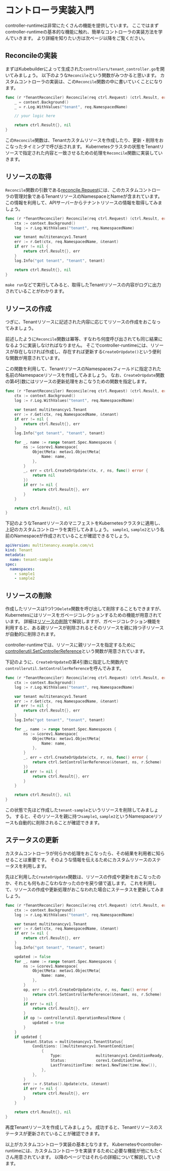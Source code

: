 # コントローラ実装入門

controller-runtimeは非常にたくさんの機能を提供しています。
ここではまずcontroller-runtimeの基本的な機能に触れ、簡単なコントローラの実装方法を学んでいきます。
より詳細を知りたい方は次ページ以降をご覧ください。

## Reconcileの実装

まずはKubebuilderによって生成された`controllers/tenant_controller.go`を開いてみましょう。
以下のような`Reconcile`という関数がみつかると思います。
カスタムコントローラの実装は、この`Reconcile`関数の中に書いていくことになります。

```go
func (r *TenantReconciler) Reconcile(req ctrl.Request) (ctrl.Result, error) {
	_ = context.Background()
	_ = r.Log.WithValues("tenant", req.NamespacedName)

	// your logic here

	return ctrl.Result{}, nil
}
```

この`Reconcile`関数は、Tenantカスタムリソースを作成したり、更新・削除をおこなったタイミングで呼び出されます。
Kubernetesクラスタの状態をTenantリソースで指定された内容と一致させるための処理を`Reconcile`関数に実装していきます。

## リソースの取得

`Reconcile`関数の引数である[reconcile.Request](https://pkg.go.dev/sigs.k8s.io/controller-runtime/pkg/reconcile?tab=doc#Request)には、このカスタムコントローラの管理対象であるTenantリソースのNamespaceとNameが含まれています。
この情報を利用して、APIサーバーからテナントリソースの情報を取得してみましょう。

```go
func (r *TenantReconciler) Reconcile(req ctrl.Request) (ctrl.Result, error) {
	ctx := context.Background()
	log := r.Log.WithValues("tenant", req.NamespacedName)

	var tenant multitenancyv1.Tenant
	err := r.Get(ctx, req.NamespacedName, &tenant)
	if err != nil {
		return ctrl.Result{}, err
	}
	log.Info("got tenant", "tenant", tenant)

	return ctrl.Result{}, nil
}
```

`make run`などで実行してみると、取得したTenantリソースの内容がログに出力されていることがわかります。

## リソースの作成

つぎに、Tenantリソースに記述された内容に応じてリソースの作成をおこなってみましょう。

前述したように`Reconcile`関数は冪等、すなわち何度呼び出されても同じ結果になるように実装しなければなりません。
そこでcontroller-runtimeには、リソースが存在しなければ作成し、存在すれば更新する`CreateOrUpdate()`という便利な関数が用意されています。

この関数を利用して、TenantリソースのNamespacesフィールドに指定された名前のNamespaceリソースを作成してみましょう。
なお、`CreateOrUpdate`関数の第4引数にはリソースの更新処理をおこなうための関数を指定します。

```go
func (r *TenantReconciler) Reconcile(req ctrl.Request) (ctrl.Result, error) {
	ctx := context.Background()
	log := r.Log.WithValues("tenant", req.NamespacedName)

	var tenant multitenancyv1.Tenant
	err := r.Get(ctx, req.NamespacedName, &tenant)
	if err != nil {
		return ctrl.Result{}, err
	}
	log.Info("got tenant", "tenant", tenant)

	for _, name := range tenant.Spec.Namespaces {
		ns := &corev1.Namespace{
			ObjectMeta: metav1.ObjectMeta{
				Name: name,
			},
		}
		_, err = ctrl.CreateOrUpdate(ctx, r, ns, func() error {
			return nil
		})
		if err != nil {
			return ctrl.Result{}, err
		}
	}

	return ctrl.Result{}, nil
}
```

下記のようなTenantリソースのマニフェストをKubernetesクラスタに適用し、上記のカスタムコントローラを実行してみましょう。
`sample1`, `sample2`という名前のNamespaceが作成されていることが確認できるでしょう。

```yaml
apiVersion: multitenancy.example.com/v1
kind: Tenant
metadata:
  name: tenant-sample
spec:
  namespaces:
    - sample1
    - sample2
```

## リソースの削除

作成したリソースは1つ1つ`Delete`関数を呼び出して削除することもできますが、Kubernetesにはリソースをガベージコレクションするための機能が用意されています。
詳細は[リソースの削除](./deletion.md)で解説しますが、ガベージコレクション機能を利用すると、ある親リソースが削除されるとそのリソースを親に持つ子リソースが自動的に削除されます。

controller-runtimeでは、リソースに親リソースを指定するために[controllerutil.SetControllerReference](https://pkg.go.dev/sigs.k8s.io/controller-runtime/pkg/controller/controllerutil?tab=doc#SetControllerReference)という関数が用意されています。

下記のように、`CreateOrUpdate`の第4引数に指定した関数内で`controllerutil.SetControllerReference`を呼んでみます。

```go
func (r *TenantReconciler) Reconcile(req ctrl.Request) (ctrl.Result, error) {
	ctx := context.Background()
	log := r.Log.WithValues("tenant", req.NamespacedName)

	var tenant multitenancyv1.Tenant
	err := r.Get(ctx, req.NamespacedName, &tenant)
	if err != nil {
		return ctrl.Result{}, err
	}
	log.Info("got tenant", "tenant", tenant)

	for _, name := range tenant.Spec.Namespaces {
		ns := &corev1.Namespace{
			ObjectMeta: metav1.ObjectMeta{
				Name: name,
			},
		}
		_, err = ctrl.CreateOrUpdate(ctx, r, ns, func() error {
			return ctrl.SetControllerReference(&tenant, ns, r.Scheme)
		})
		if err != nil {
			return ctrl.Result{}, err
		}
	}

	return ctrl.Result{}, nil
}
```

この状態で先ほど作成した`tenant-sample`というリソースを削除してみましょう。
すると、そのリソースを親に持つ`sample1`, `sample2`というNamespaceリソースも自動的に削除されることが確認できます。

## ステータスの更新

カスタムコントローラが何らかの処理をおこなったら、その結果を利用者に知らせることは重要です。
そのような情報を伝えるためにカスタムリソースのステータスを利用します。

先ほど利用した`CreateOrUpdate`関数は、リソースの作成や更新をおこなったのか、それとも何もおこなわなかったのかを戻り値で返します。
これを利用して、リソースの作成や更新処理がおこなわれた場合にステータスを更新してみましょう。

```go
func (r *TenantReconciler) Reconcile(req ctrl.Request) (ctrl.Result, error) {
	ctx := context.Background()
	log := r.Log.WithValues("tenant", req.NamespacedName)

	var tenant multitenancyv1.Tenant
	err := r.Get(ctx, req.NamespacedName, &tenant)
	if err != nil {
		return ctrl.Result{}, err
	}
	log.Info("got tenant", "tenant", tenant)

	updated := false
	for _, name := range tenant.Spec.Namespaces {
		ns := &corev1.Namespace{
			ObjectMeta: metav1.ObjectMeta{
				Name: name,
			},
		}
		op, err := ctrl.CreateOrUpdate(ctx, r, ns, func() error {
			return ctrl.SetControllerReference(&tenant, ns, r.Scheme)
		})
		if err != nil {
			return ctrl.Result{}, err
		}
		if op != controllerutil.OperationResultNone {
			updated = true
		}
	}
	if updated {
		tenant.Status = multitenancyv1.TenantStatus{
			Conditions: []multitenancyv1.TenantCondition{
				{
					Type:               multitenancyv1.ConditionReady,
					Status:             corev1.ConditionTrue,
					LastTransitionTime: metav1.NewTime(time.Now()),
				},
			},
		}
		err := r.Status().Update(ctx, &tenant)
		if err != nil {
			return ctrl.Result{}, err
		}
	}

	return ctrl.Result{}, nil
}
```

再度Tenantリソースを作成してみましょう。
成功すると、Tenantリソースのステータスが更新されていることが確認できます。

以上がカスタムコントローラ実装の基本となります。
Kubernetesやcontroller-runtimeには、カスタムコントローラを実装するために必要な機能が他にもたくさん用意されています。
以降のページではそれらの詳細について解説していきます。
